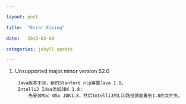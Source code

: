 ```yaml
---

layout: post

title:  "Error Fixing"

date:   2015-03-08

categories: jekyll update

---
```



1. Unsupported major.minor version 52.0

		Java版本不对，新的Stanford nlp需要Java 1.8。
		IntelliJ Idea添加JDK 1.8：
			先安装Mac OSx JDK1.8，然后IntelliJ的Lib路径就能看到1.8的文件夹。
			
